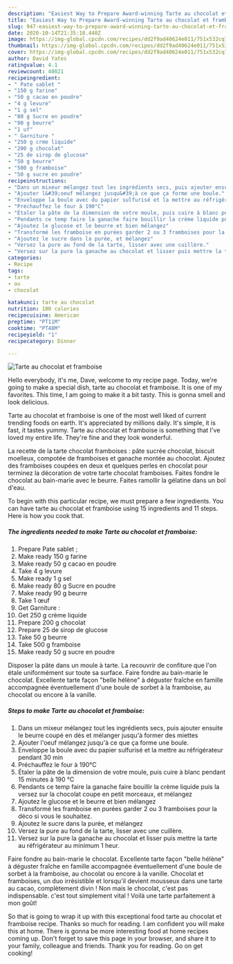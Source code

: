 ```yaml
---
description: "Easiest Way to Prepare Award-winning Tarte au chocolat et framboise"
title: "Easiest Way to Prepare Award-winning Tarte au chocolat et framboise"
slug: 947-easiest-way-to-prepare-award-winning-tarte-au-chocolat-et-framboise
date: 2020-10-14T21:35:18.440Z
image: https://img-global.cpcdn.com/recipes/dd2f9ad40624e011/751x532cq70/tarte-au-chocolat-et-framboise-photo-principale-de-la-recette.jpg
thumbnail: https://img-global.cpcdn.com/recipes/dd2f9ad40624e011/751x532cq70/tarte-au-chocolat-et-framboise-photo-principale-de-la-recette.jpg
cover: https://img-global.cpcdn.com/recipes/dd2f9ad40624e011/751x532cq70/tarte-au-chocolat-et-framboise-photo-principale-de-la-recette.jpg
author: David Yates
ratingvalue: 4.1
reviewcount: 40021
recipeingredient:
- " Pate sablet "
- "150 g farine"
- "50 g cacao en poudre"
- "4 g levure"
- "1 g sel"
- "80 g Sucre en poudre"
- "90 g beurre"
- "1 uf"
- " Garniture "
- "250 g crme liquide"
- "200 g chocolat"
- "25 de sirop de glucose"
- "50 g beurre"
- "500 g framboise"
- "50 g sucre en poudre"
recipeinstructions:
- "Dans un mixeur mélangez tout les ingrédients secs, puis ajouter ensuite le beurre coupé en dés et mélanger jusqu&#39;à former des miettes"
- "Ajouter l&#39;oeuf mélangez jusqu&#39;à ce que ça forme une boule."
- "Enveloppe la boule avec du papier sulfurisé et la mettre au réfrigérateur pendant 30 min"
- "Préchauffez le four à 190°C"
- "Étaler la pâte de la dimension de votre moule, puis cuire à blanc pendant 15 minutes à 190 °C"
- "Pendants ce temp faire la ganache faire bouillir la crème liquide puis la versez sur la chocolat coupe en petit morceaux, et mélangez"
- "Ajoutez le glucose et le beurre et bien mélangez"
- "Transformé les framboise en purées garder 2 ou 3 framboises pour la déco si vous le souhaitez."
- "Ajoutez le sucre dans la purée, et mélangez"
- "Versez la pure au fond de la tarte, lisser avec une cuillère."
- "Versez sur la pure la ganache au chocolat et lisser puis mettre la tarte au réfrigérateur au minimum 1 heur."
categories:
- Recipe
tags:
- tarte
- au
- chocolat

katakunci: tarte au chocolat 
nutrition: 100 calories
recipecuisine: American
preptime: "PT11M"
cooktime: "PT48M"
recipeyield: "1"
recipecategory: Dinner

---
```



![Tarte au chocolat et framboise](https://img-global.cpcdn.com/recipes/dd2f9ad40624e011/751x532cq70/tarte-au-chocolat-et-framboise-photo-principale-de-la-recette.jpg)

Hello everybody, it's me, Dave, welcome to my recipe page. Today, we're going to make a special dish, tarte au chocolat et framboise. It is one of my favorites. This time, I am going to make it a bit tasty. This is gonna smell and look delicious.

Tarte au chocolat et framboise is one of the most well liked of current trending foods on earth. It's appreciated by millions daily. It's simple, it is fast, it tastes yummy. Tarte au chocolat et framboise is something that I've loved my entire life. They're fine and they look wonderful.

La recette de la tarte chocolat framboises : pâte sucrée chocolat, biscuit moelleux, compotée de framboises et ganache montée au chocolat. Ajoutez des framboises coupées en deux et quelques perles en chocolat pour terminez la décoration de votre tarte chocolat framboises. Faites fondre le chocolat au bain-marie avec le beurre. Faites ramollir la gélatine dans un bol d&#39;eau.


To begin with this particular recipe, we must prepare a few ingredients. You can have tarte au chocolat et framboise using 15 ingredients and 11 steps. Here is how you cook that.

<!--inarticleads1-->

##### The ingredients needed to make Tarte au chocolat et framboise:

1. Prepare  Pate sablet ;
1. Make ready 150 g farine
1. Make ready 50 g cacao en poudre
1. Take 4 g levure
1. Make ready 1 g sel
1. Make ready 80 g Sucre en poudre
1. Make ready 90 g beurre
1. Take 1 œuf
1. Get  Garniture :
1. Get 250 g crème liquide
1. Prepare 200 g chocolat
1. Prepare 25 de sirop de glucose
1. Take 50 g beurre
1. Take 500 g framboise
1. Make ready 50 g sucre en poudre


Disposer la pâte dans un moule à tarte. La recouvrir de confiture que l&#39;on étale uniformément sur toute sa surface. Faire fondre au bain-marie le chocolat. Excellente tarte façon &#34;belle hélène&#34; à déguster fraîche en famille accompagnée éventuellement d&#39;une boule de sorbet à la framboise, au chocolat ou encore à la vanille. 

<!--inarticleads2-->

##### Steps to make Tarte au chocolat et framboise:

1. Dans un mixeur mélangez tout les ingrédients secs, puis ajouter ensuite le beurre coupé en dés et mélanger jusqu&#39;à former des miettes
1. Ajouter l&#39;oeuf mélangez jusqu&#39;à ce que ça forme une boule.
1. Enveloppe la boule avec du papier sulfurisé et la mettre au réfrigérateur pendant 30 min
1. Préchauffez le four à 190°C
1. Étaler la pâte de la dimension de votre moule, puis cuire à blanc pendant 15 minutes à 190 °C
1. Pendants ce temp faire la ganache faire bouillir la crème liquide puis la versez sur la chocolat coupe en petit morceaux, et mélangez
1. Ajoutez le glucose et le beurre et bien mélangez
1. Transformé les framboise en purées garder 2 ou 3 framboises pour la déco si vous le souhaitez.
1. Ajoutez le sucre dans la purée, et mélangez
1. Versez la pure au fond de la tarte, lisser avec une cuillère.
1. Versez sur la pure la ganache au chocolat et lisser puis mettre la tarte au réfrigérateur au minimum 1 heur.


Faire fondre au bain-marie le chocolat. Excellente tarte façon &#34;belle hélène&#34; à déguster fraîche en famille accompagnée éventuellement d&#39;une boule de sorbet à la framboise, au chocolat ou encore à la vanille. Chocolat et framboises, un duo irrésistible et lorsqu&#39;il devient mousseux dans une tarte au cacao, complètement divin ! Non mais le chocolat, c&#39;est pas indispensable. c&#39;est tout simplement vital ! Voilà une tarte parfaitement à mon goût! 

So that is going to wrap it up with this exceptional food tarte au chocolat et framboise recipe. Thanks so much for reading. I am confident you will make this at home. There is gonna be more interesting food at home recipes coming up. Don't forget to save this page in your browser, and share it to your family, colleague and friends. Thank you for reading. Go on get cooking!
